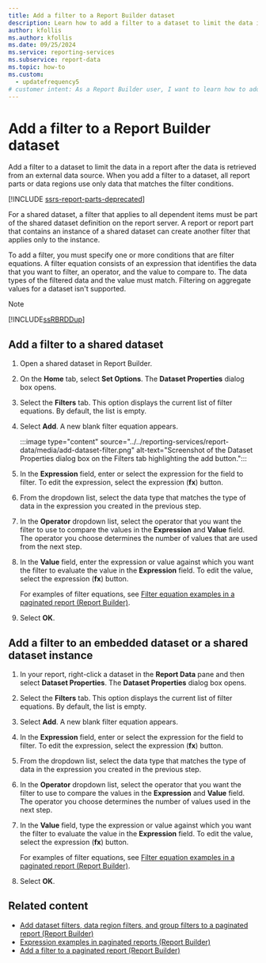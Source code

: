 ```yaml
---
title: Add a filter to a Report Builder dataset
description: Learn how to add a filter to a dataset to limit the data in a report after the data is retrieved from an external data source.
author: kfollis
ms.author: kfollis
ms.date: 09/25/2024
ms.service: reporting-services
ms.subservice: report-data
ms.topic: how-to
ms.custom:
  - updatefrequency5
# customer intent: As a Report Builder user, I want to learn how to add filters to my datasets so that I can limit the data in a report that's retrieved from a shared data source.
---
```

# Add a filter to a Report Builder dataset

Add a filter to a dataset to limit the data in a report after the data is retrieved from an external data source. When you add a filter to a dataset, all report parts or data regions use only data that matches the filter conditions.  

[!INCLUDE [ssrs-report-parts-deprecated](../../includes/ssrs-report-parts-deprecated.md)]  

For a shared dataset, a filter that applies to all dependent items must be part of the shared dataset definition on the report server. A report or report part that contains an instance of a shared dataset can create another filter that applies only to the instance.  
  
To add a filter, you must specify one or more conditions that are filter equations. A filter equation consists of an expression that identifies the data that you want to filter, an operator, and the value to compare to. The data types of the filtered data and the value must match. Filtering on aggregate values for a dataset isn't supported.  
  
> [!NOTE]  
> [!INCLUDE[ssRBRDDup](../../includes/ssrbrddup-md.md)]  
  
## Add a filter to a shared dataset  
  
1. Open a shared dataset in Report Builder.  
  
1. On the **Home** tab, select **Set Options**. The **Dataset Properties** dialog box opens.  
  
1. Select the **Filters** tab. This option displays the current list of filter equations. By default, the list is empty.  
  
1. Select **Add**. A new blank filter equation appears.

    :::image type="content" source="../../reporting-services/report-data/media/add-dataset-filter.png" alt-text="Screenshot of the Dataset Properties dialog box on the Filters tab highlighting the add button.":::
  
1. In the **Expression** field, enter or select the expression for the field to filter. To edit the expression, select the expression (**fx**) button.  
  
1. From the dropdown list, select the data type that matches the type of data in the expression you created in the previous step.  
  
1. In the **Operator** dropdown list, select the operator that you want the filter to use to compare the values in the **Expression** and **Value** field. The operator you choose determines the number of values that are used from the next step.  
  
1. In the **Value** field, enter the expression or value against which you want the filter to evaluate the value in the **Expression** field. To edit the value, select the expression (**fx**) button.
  
     For examples of filter equations, see [Filter equation examples in a paginated report (Report Builder)](../../reporting-services/report-design/filter-equation-examples-report-builder-and-ssrs.md).  
  
1. Select **OK**.
  
## Add a filter to an embedded dataset or a shared dataset instance
  
1. In your report, right-click a dataset in the **Report Data** pane and then select **Dataset Properties**. The **Dataset Properties** dialog box opens.  
  
1. Select the **Filters** tab. This option displays the current list of filter equations. By default, the list is empty.  
  
1. Select **Add**. A new blank filter equation appears.
  
1. In the **Expression** field, enter or select the expression for the field to filter. To edit the expression, select the expression (**fx**) button.
  
1. From the dropdown list, select the data type that matches the type of data in the expression you created in the previous step.  
  
1. In the **Operator** dropdown list, select the operator that you want the filter to use to compare the values in the **Expression** and **Value** field. The operator you choose determines the number of values used in the next step.  
  
1. In the **Value** field, type the expression or value against which you want the filter to evaluate the value in the **Expression** field. To edit the value, select the expression (**fx**) button.
  
     For examples of filter equations, see [Filter equation examples in a paginated report (Report Builder)](../../reporting-services/report-design/filter-equation-examples-report-builder-and-ssrs.md).  
  
1. Select **OK**.
  
## Related content

- [Add dataset filters, data region filters, and group filters to a paginated report (Report Builder)](../../reporting-services/report-design/add-dataset-filters-data-region-filters-and-group-filters.md)
- [Expression examples in paginated reports (Report Builder)](../../reporting-services/report-design/expression-examples-report-builder-and-ssrs.md)
- [Add a filter to a paginated report (Report Builder)](../../reporting-services/report-design/add-a-filter-report-builder-and-ssrs.md)
